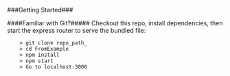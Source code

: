 ###Getting Started###

####Familiar with Git?#####
Checkout this repo, install dependencies, then start the express router to serve the bundled file:

```
	> git clone repo_path_
	> cd FromExample
	> npm install
	> npm start
	> Go to localhost:3000
```
